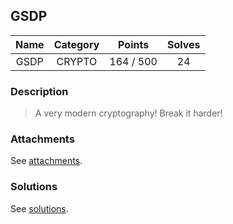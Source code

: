 ## GSDP

|  Name  |  Category  |  Points  |  Solves  |
| :----: | :----: | :----: | :----: |
|  GSDP  |  CRYPTO  |  164 / 500  |  24  |

### Description
> A very modern cryptography! Break it harder!

### Attachments
See [attachments](https://github.com/roadicing/ctf-writeups/tree/main/2022/cryptoctf/gsdp/attachments).

### Solutions
See [solutions](https://github.com/roadicing/ctf-writeups/tree/main/2022/cryptoctf/gsdp/solutions).